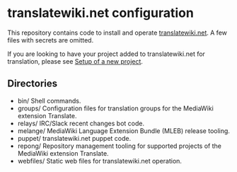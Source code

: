 # translatewiki.net configuration

This repository contains code to install and operate [translatewiki.net](https://translatewiki.net). A few files with secrets are omitted.

If you are looking to have your project added to translatewiki.net for translation, please see [Setup of a new project](https://translatewiki.net/wiki/Setup_of_a_new_project).

## Directories

* bin/       Shell commands.
* groups/    Configuration files for translation groups for the MediaWiki extension Translate.
* relays/    IRC/Slack recent changes bot code.
* melange/   MediaWiki Language Extension Bundle (MLEB) release tooling.
* puppet/    translatewiki.net puppet code.
* repong/    Repository management tooling for supported projects of the MediaWiki extension Translate.
* webfiles/  Static web files for translatewiki.net operation.
